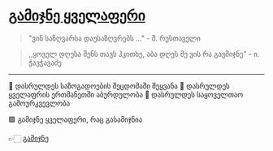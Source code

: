 # [გამიჯნე ყველაფერი](https://gamijne.netlify.app/ "გამიჯნე ყველაფერი")

> "ვინ საზღვარსა დაუსაზღვრებს ..." - შ. რუსთაველი

> ,,ყოველ დღესა შენს თავს ჰკითხე, აბა დღეს მე ვის რა გავმიჯნე” - ი. ჭავჭავაძე

---

🔴 დასრულდეს საზოგადოების შეცდომაში შეყვანა
🔴 დასრულდეს ყველაფრის ერთმანეთში აბურდულობა
🔴 დასრულდეს საყოველთაო გამოურკვევლობა

🟩 გამიჯნე ყველაფერი, რაც გასამიჯნია

👉🏻 [გამიჯნე](https://gamijne.netlify.app/ "გამიჯნე")
